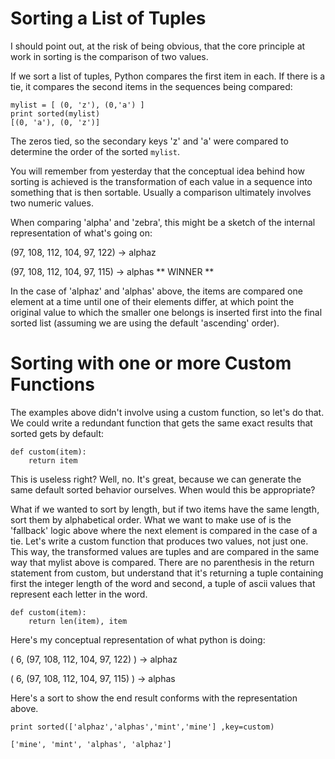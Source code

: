 # Sorting a List of Tuples

<p>I should point out, at the risk of being obvious, that the core principle at work in sorting is the comparison of two values.  </p>

If we sort a list of tuples, Python compares the first item in each.  If there is a tie, it compares the second items in the sequences being compared:

<pre>
<code class="language-python">mylist = [ (0, 'z'), (0,'a') ]
print sorted(mylist)
[(0, 'a'), (0, 'z')]
</code></pre>

The zeros tied, so the secondary keys 'z' and 'a' were compared to determine the order of the sorted `mylist`.


You will remember from yesterday that the conceptual idea behind how sorting is achieved is the transformation of each value in a sequence into something that is then sortable.  Usually a comparison ultimately involves two numeric values.

When comparing 'alpha' and 'zebra', this might be a sketch of the internal representation of what's going on:

(97, 108, 112, 104, 97, 122) -> alphaz

(97, 108, 112, 104, 97, 115) -> alphas ** WINNER **

In the case of 'alphaz' and 'alphas' above, the items are compared one element at a time until one of their elements differ, at which point the original value to which the smaller one belongs is inserted first into the final sorted list (assuming we are using the default 'ascending' order).



# Sorting with one or more Custom Functions 

The examples above didn't involve using a custom function, so let's do that.  We could write a redundant function that gets the same exact results that sorted gets by default:

<pre><code class="language-python">def custom(item):
    return item
</code></pre>

This is useless right? Well, no. It's great, because we can generate the same default sorted behavior ourselves.  When would this be appropriate? 

What if we wanted to sort by length, but if two items have the same length, sort them by alphabetical order.  What we want to make use of is the 'fallback' logic above where the next element is compared in the case of a tie.  Let's write a custom function that produces two values, not just one.  This way, the transformed values are tuples and are compared in the same way that mylist above is compared. There are no parenthesis in the return statement from custom, but understand that it's returning a tuple containing first the integer length of the word and second, a tuple of ascii values that represent each letter in the word. 

<pre><code class="language-python">def custom(item):
    return len(item), item
</code></pre>


Here's my conceptual representation of what python is doing:

( 6, (97, 108, 112, 104, 97, 122) ) -> alphaz

( 6, (97, 108, 112, 104, 97, 115) ) -> alphas



Here's a sort to show the end result conforms with the representation above.

<pre><code class="language-python">print sorted(['alphaz','alphas','mint','mine'] ,key=custom)

['mine', 'mint', 'alphas', 'alphaz']
</code></pre>

